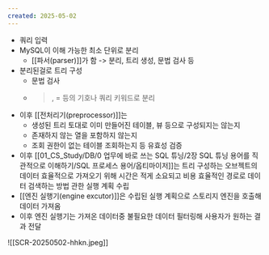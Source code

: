```yaml
---
created: 2025-05-02
---
```

- 쿼리 입력
- MySQL이 이해 가능한 최소 단위로 분리
	- [[파서(parser)]]가 함 -> 분리, 트리 생성, 문법 검사 등
- 분리된걸로 트리 구성
	- 문법 검사
	- >, = 등의 기호나 쿼리 키워드로 분리
- 이후 [[전처리기(preprocessor)]]는 
	- 생성된 트리 토대로 이미 만들어진 테이블, 뷰 등으로 구성되지는 않는지
	- 존재하지 않는 열을 포함하지 않는지
	- 조회 권한이 없는 테이블 조회하는지 등 유효성 검증
- 이후 [[01_CS_Study/DB/0 업무에 바로 쓰는 SQL 튜닝/2장 SQL 튜닝 용어를 직관적으로 이해하기/SQL 프로세스 용어/옵티마이저]]는 트리 구성하는 오브젝트의 데이터 효율적으로 가져오기 위해 시간은 적게 소요되고 비용 효율적인 경로로 데이터 검색하는 방법 관한 실행 계획 수립
- [[엔진 실행기(engine excutor)]]은 수립된 실행 계획으로 스토리지 엔진을 호출해 데이터 가져옴
- 이후 엔진 실행기는 가져온 데이터중 불필요한 데이터 필터링해 사용자가 원하는 결과 전달

![[SCR-20250502-hhkn.jpeg]]